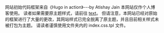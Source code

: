 网站初始代码框架来自《Hugo in action》---by Atishay Jain
本网站仅作个人博客使用。
读者如果需要原主题样式，请前往  [text](https://github.com/atishay/eclectic-hugo-theme)。
但请注意，本网站已经对原始的框架进行了大量的更改，其网站样式已完全脱离了原主题，并且目前相关样式未被打包为主题。
请读者谨慎使用文件夹内的  index.css.tpl 文件。